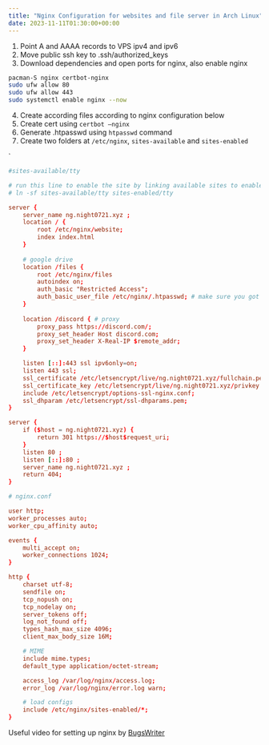 ```yaml
---
title: "Nginx Configuration for websites and file server in Arch Linux"
date: 2023-11-11T01:30:00+00:00
---
```


1. Point A and AAAA records to VPS ipv4 and ipv6
2. Move public ssh key to .ssh/authorized_keys
3. Download dependencies and open ports for nginx, also enable nginx
```sh
pacman-S nginx certbot-nginx
sudo ufw allow 80
sudo ufw allow 443
sudo systemctl enable nginx --now
```
4. Create according files according to nginx configuration below
5. Create cert using `certbot —nginx`
6. Generate .htpasswd using `htpasswd` command
7. Create two folders at `/etc/nginx`, `sites-available` and `sites-enabled`

`
```conf
#sites-available/tty

# run this line to enable the site by linking available sites to enabled sites
# ln -sf sites-available/tty sites-enabled/tty

server {
    server_name ng.night0721.xyz ;
    location / {
        root /etc/nginx/website;
        index index.html
    }
    
    # google drive
    location /files {
        root /etc/nginx/files         
        autoindex on;
        auth_basic "Restricted Access";
        auth_basic_user_file /etc/nginx/.htpasswd; # make sure you got the right path
    }
    
    location /discord { # proxy
        proxy_pass https://discord.com/;
        proxy_set_header Host discord.com;
        proxy_set_header X-Real-IP $remote_addr;    
    }

    listen [::]:443 ssl ipv6only=on;
    listen 443 ssl;
    ssl_certificate /etc/letsencrypt/live/ng.night0721.xyz/fullchain.pem;
    ssl_certificate_key /etc/letsencrypt/live/ng.night0721.xyz/privkey.pem;
    include /etc/letsencrypt/options-ssl-nginx.conf;
    ssl_dhparam /etc/letsencrypt/ssl-dhparams.pem;
}

server {
    if ($host = ng.night0721.xyz) {
        return 301 https://$host$request_uri;
    }
    listen 80 ;
    listen [::]:80 ;
    server_name ng.night0721.xyz ;
    return 404;
}
```

```conf
# nginx.conf

user http;
worker_processes auto;
worker_cpu_affinity auto;

events {
    multi_accept on;
    worker_connections 1024;
}

http {
    charset utf-8;
    sendfile on;
    tcp_nopush on;
    tcp_nodelay on;
    server_tokens off;
    log_not_found off;
    types_hash_max_size 4096;
    client_max_body_size 16M;

    # MIME
    include mime.types;
    default_type application/octet-stream;

    access_log /var/log/nginx/access.log;
    error_log /var/log/nginx/error.log warn;

    # load configs
    include /etc/nginx/sites-enabled/*;
}
```

Useful video for setting up nginx by [BugsWriter](https://youtu.be/ugWydr_QdIY?si=vgyS-l6yWsqlSHZC)
